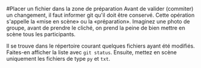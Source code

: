 #Placer un fichier dans la zone de préparation
Avant de valider (commiter) un changement, il faut informer git qu'il doit être conservé. Cette opération s'appelle la «mise en scène» ou la «préparation». Imaginez une photo de groupe, avant de prendre le cliché, on prend la peine de bien mettre en scène tous les participants. 

Il se trouve dans le répertoire courant quelques fichiers ayant été modifiés. Faites-en afficher la liste avec `git status`. Ensuite, mettez en scène uniquement les fichiers de type `py` et `txt`.

